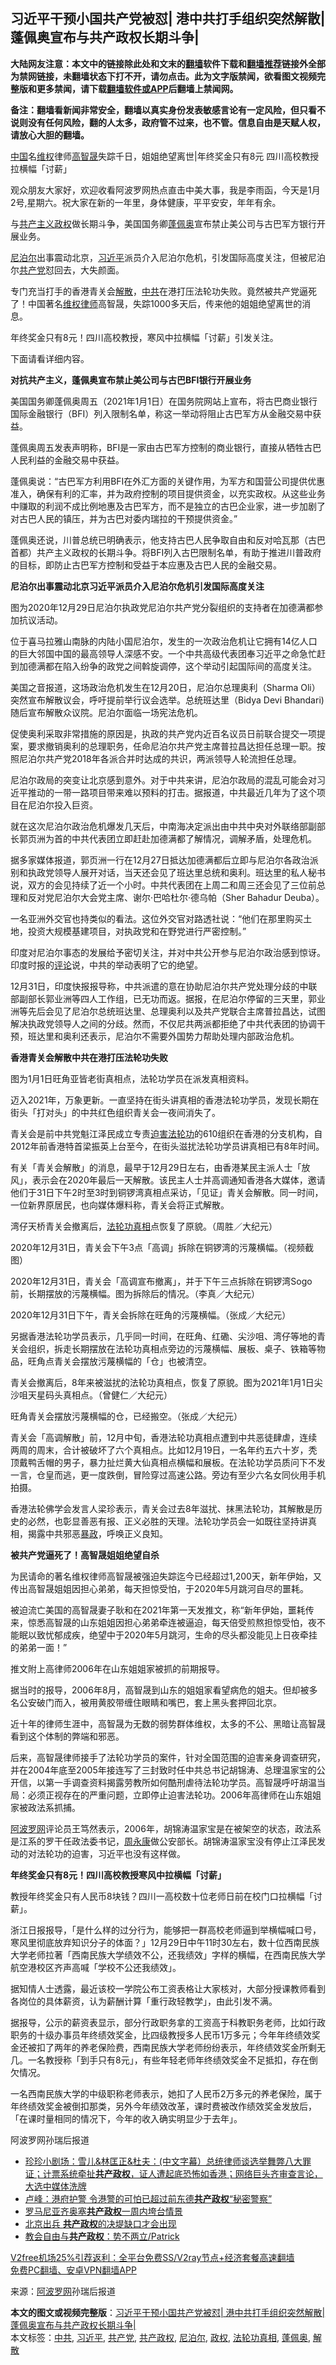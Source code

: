  <h2>习近平干预小国共产党被怼| 港中共打手组织突然解散| 蓬佩奥宣布与共产政权长期斗争|</h2> <p class="notice"><b>大陆网友注意：本文中的链接除此处和文末的<a href="https://github.com/bannedbook/fanqiang" >翻墙</a>软件下载和<a href="https://github.com/killgcd/justmysocks/blob/master/README.md">翻墙推荐</a>链接外全部为禁网链接，未翻墙状态下打不开，请勿点击。此为文字版禁闻，欲看图文视频完整版和更多禁闻，请下载<a href="https://github.com/bannedbook/fanqiang">翻墙软件或APP</a>后翻墙上禁闻网。</p><p>备注：翻墙看新闻非常安全，翻墙以真实身份发表敏感言论有一定风险，但只看不说则没有任何风险，翻的人太多，政府管不过来，也不管。信息自由是天赋人权，请放心大胆的翻墙。</b></p>  <div class="entry"> <p id="summary"><span class='wp_keywordlink_affiliate'><a href="https://www.bannedbook.org/" title="中国" target="_blank">中国</a></span>名<span class='wp_keywordlink_affiliate'><a href="https://www.bannedbook.org/bnews/weiquan/" title="维权" target="_blank">维权</a></span>律师<span class='wp_keywordlink'><a href="https://www.bannedbook.org/forum10/topic379.html" title="高智晟" target="_blank">高智晟</a></span>失踪千日，姐姐绝望离世|年终奖金只有8元 四川高校教授拉横幅「讨薪」</p> <p>观众朋友大家好，欢迎收看阿波罗网热点直击中美大事，我是李雨函，今天是1月2号,星期六。祝大家在新的一年里，身体健康，平平安安，年年有余。</p> <p>与<span class='wp_keywordlink'><a href="https://www.bannedbook.org/forum2/topic6177.html" title="《共产主义的终极目的》" target="_blank">共产主义</a></span><a href="https://www.bannedbook.org/bnews/tag/%e6%94%bf%e6%9d%83/" class="st_tag internal_tag" rel="tag" title="标签 政权 下的日志">政权</a>做长期斗争，美国国务卿<a href="https://www.bannedbook.org/bnews/tag/%E8%93%AC%E4%BD%A9%E5%A5%A5/" class="st_tag internal_tag" rel="tag" title="标签 蓬佩奥 下的日志">蓬佩奥</a>宣布禁止美公司与古巴军方银行开展业务。</p> <p><a href="https://www.bannedbook.org/bnews/tag/%e5%b0%bc%e6%b3%8a%e5%b0%94/" class="st_tag internal_tag" rel="tag" title="标签 尼泊尔 下的日志">尼泊尔</a>出事震动北京，<a href="https://www.bannedbook.org/bnews/tag/%e4%b9%a0%e8%bf%91%e5%b9%b3/" class="st_tag internal_tag" rel="tag" title="标签 习近平 下的日志">习近平</a>派员介入尼泊尔危机，引发国际高度关注，但被尼泊尔<a href="https://www.bannedbook.org/bnews/tag/%e5%85%b1%e4%ba%a7%e5%85%9a/" class="st_tag internal_tag" rel="tag" title="标签 共产党 下的日志">共产党</a>怼回去，大失颜面。</p> <p>专门充当打手的香港青关会<a href="https://www.bannedbook.org/bnews/tag/%E8%A7%A3%E6%95%A3/" class="st_tag internal_tag" rel="tag" title="标签 解散 下的日志">解散</a>，<a href="https://www.bannedbook.org/bnews/tag/%e4%b8%ad%e5%85%b1/" class="st_tag internal_tag" rel="tag" title="标签 中共 下的日志">中共</a>在港打压法轮功失败。竟然被共产党逼死了！中国著名<span class='wp_keywordlink'><a href="https://www.bannedbook.org/forum16/" title="维权律师 法律维权" target="_blank">维权律师</a></span>高智晟，失踪1000多天后，传来他的姐姐绝望离世的消息。</p> <p>年终奖金只有8元！四川高校教授，寒风中拉横幅「讨薪」引发关注。</p> <p>下面请看详细内容。</p> <p><strong>对抗共产主义，蓬佩奥宣布禁止美公司与古巴BFI银行开展业务</strong></p> <p>美国国务卿蓬佩奥周五（2021年1月1日）在国务院网站上宣布，将古巴商业银行国际金融银行（BFI）列入限制名单，称这一举动将阻止古巴军方从金融交易中获益。</p> <p>蓬佩奥周五发表声明称，BFI是一家由古巴军方控制的商业银行，直接从牺牲古巴人民利益的金融交易中获益。</p> <p>蓬佩奥说：“古巴军方利用BFI在外汇方面的关键作用，为军方和国营公司提供优惠准入，确保有利的汇率，并为政府控制的项目提供资金，以充实政权。从这些业务中赚取的利润不成比例地惠及古巴军方，而不是独立的古巴企业家，进一步加剧了对古巴人民的镇压，并为古巴对委内瑞拉的干预提供资金。”</p> <p>蓬佩奥还说，川普总统已明确表示，他支持古巴人民争取自由和反对哈瓦那（古巴首都）共产主义政权的长期斗争。将BFI列入古巴限制名单，有助于推进川普政府的目标，即防止古巴军方控制和受益于本应惠及古巴人民的金融交易。</p> <p><strong>尼泊尔出事震动北京习近平派员介入尼泊尔危机引发国际高度关注</strong></p>  <p>图为2020年12月29日尼泊尔执政党尼泊尔共产党分裂组织的支持者在加德满都参加抗议活动。</p> <p>位于喜马拉雅山南脉的内陆小国尼泊尔，发生的一次政治危机让它拥有14亿人口的巨大邻国中国的最高领导人深感不安。一个中共高级代表团奉习近平之命急忙赶到加德满都在陷入纷争的政党之间斡旋调停，这个举动引起国际间的高度关注。</p> <p>美国之音报道，这场政治危机发生在12月20日，尼泊尔总理奥利（Sharma Oli）突然宣布解散议会，呼吁提前举行议会选举。总统班达里（Bidya Devi Bhandari)随后宣布解散众议院。尼泊尔面临一场宪法危机。</p> <p>促使奥利采取非常措施的原因是，执政的共产党内近百名议员日前联合提交一项提案，要求撤销奥利的总理职务，任命尼泊尔共产党主席普拉昌达担任总理一职。按照尼泊尔共产党2018年各派合并时达成的共识，两派领导人轮流担任总理。</p> <p>尼泊尔政局的突变让北京感到意外。对于中共来讲，尼泊尔政局的混乱可能会对习近平推动的一带一路项目带来难以预料的打击。据报道，中共最近几年为了这个项目在尼泊尔投入巨资。</p> <p>就在这次尼泊尔政治危机爆发几天后，中南海决定派出由中共中央对外联络部副部长郭页洲为首的中共代表团立即赶赴加德满都了解情况，调解矛盾，处理危机。</p> <p>据多家媒体报道，郭页洲一行在12月27日抵达加德满都后立即与尼泊尔各政治派别和执政党领导人展开对话，当天还会见了班达里总统和奥利。班达里的私人秘书说，双方的会见持续了近一个小时。中共代表团在上周二和周三还会见了三位前总理和反对党尼泊尔大会党主席、谢尔·巴哈杜尔·德乌帕（Sher Bahadur Deuba）。</p> <p>一名亚洲外交官也持类似的看法。这位外交官对路透社说：“他们在那里购买土地，投资大规模基建项目，对执政党和在野党进行严密控制。”</p> <p>印度对尼泊尔事态的发展给予密切关注，并对中共公开参与尼泊尔政治感到惊讶。印度时报的<span class='wp_keywordlink_affiliate'><a href="https://www.bannedbook.org/bnews/comments/" title="新闻评论" target="_blank">评论</a></span>说，中共的举动表明了它的绝望。</p> <p>12月31日，印度快报报导称，中共派遣的意在协助尼泊尔共产党处理分歧的中联部副部长郭业洲等四人工作组，已无功而返。据报，在尼泊尔停留的三天里，郭业洲等先后会见了尼泊尔总统班达里、总理奥利以及共产党联合主席普拉昌达，试图解决执政党领导人之间的分歧。然而，不仅尼共两派都拒绝了中共代表团的协调干预，班达里和奥利还表示，尼泊尔不需要外国势力帮助处理内部政治危机。</p> <p><strong>香港青关会解散中共在港打压法轮功失败</strong></p> <p>图为1月1日旺角亚皆老街真相点，法轮功学员在派发真相资料。</p> <p>迈入2021年，万象更新。一直坚持在街头讲真相的香港法轮功学员，发现长期在街头「打对头」的中共红色组织青关会一夜间消失了。</p>  <p>青关会是前中共党魁江泽民成立专责<span class='wp_keywordlink'><a href="https://www.bannedbook.org/forum11/topic278.html" title="评江泽民与中共相互利用迫害法轮功" target="_blank">迫害法轮功</a></span>的610组织在香港的分支机构，自2012年前香港特首梁振英上台至今，在街头滋扰法轮功学员讲真相已有8年时间。</p> <p>有关「青关会解散」的消息，最早于12月29日左右，由香港某民主派人士「放风」，表示会在2020年最后一天解散。该民主人士并高调通知香港各大媒体，邀请他们于31日下午2时至3时到铜锣湾真相点采访，「见证」青关会解散。同一时间，一位新界原居民，也向媒体爆料称，青关会将正式解散。</p> <p>湾仔天桥青关会撤离后，<a href="https://www.bannedbook.org/bnews/tag/%e6%b3%95%e8%bd%ae%e5%8a%9f%e7%9c%9f%e7%9b%b8/" class="st_tag internal_tag" rel="tag" title="标签 法轮功真相 下的日志">法轮功真相</a>点恢复了原貌。（周胜／大纪元）</p> <p>2020年12月31日，青关会下午3点「高调」拆除在铜锣湾的污蔑横幅。（视频截图）</p> <p>2020年12月31日，青关会「高调宣布撤离」，并于下午三点拆除在铜锣湾Sogo前，长期摆放的污蔑横幅。图为拆除后的情况。（李真／大纪元）</p> <p>2020年12月31日下午，青关会拆除在旺角的污蔑横幅。（张成／大纪元）</p> <p>另据香港法轮功学员表示，几乎同一时间，在旺角、红磡、尖沙咀、湾仔等地的青关会组织，拆走长期摆放在法轮功真相点旁边的污蔑横幅、展板、桌子、铁箱等物品，旺角点青关会摆放污蔑横幅的「仓」也被清空。</p> <p>青关会撤离后，8年来被滋扰的法轮功真相点，恢复了原貌。图为2021年1月1日尖沙咀天星码头真相点。（曾健仁／大纪元）</p> <p>旺角青关会摆放污蔑横幅的仓，已经搬空。（张成／大纪元）</p> <p>青关会「高调解散」前，12月中旬，香港法轮功真相点遭到中共恶徒肆虐，连续两周的周末，合计被破坏了六个真相点。比如12月19日，一名年约五六十岁，秃顶戴鸭舌帽的男子，暴力扯烂黄大仙真相点横幅和展板。在法轮功学员质问下不发一言，仓皇而逃，更一度跌倒，冒险穿过高速公路。旁边有至少六名女同伙用手机拍摄。</p> <p>香港法轮佛学会发言人梁珍表示，青关会过去8年滋扰、抹黑法轮功，其解散是历史的必然，也彰显善恶有报、正义必胜的天理。法轮功学员会一如既往坚持讲真相，揭露中共邪恶<span class='wp_keywordlink'><a href="https://www.bannedbook.org/forum11/topic276.html" title="禁片：评中国共产党的暴政" target="_blank">暴政</a></span>，呼唤正义良知。</p> <p><strong>被共产党逼死了！高智晟姐姐绝望自杀</strong></p> <p>为民请命的著名维权律师高智晟被强迫失踪迄今已经超过1,200天，新年伊始，又传出高智晟姐姐因担心弟弟，每天担惊受怕，于2020年5月跳河自尽的噩耗。</p>  <p>被迫流亡美国的高智晟妻子耿和在2021年第一天发推文，称“新年伊始，噩耗传来，惊悉高智晟的山东姐姐因担心弟弟牵连被逼迫，每天倍受煎熬担惊受怕，夜不能眠以致忧郁成疾，绝望中于2020年5月跳河，生命的尽头都没能见上日夜牵挂的弟弟一面！”</p> <p>推文附上高律师2006年在山东姐姐家被抓的前期报导。</p> <p>据当时的报导，2006年8月，高智晟到山东的姐姐家看望病危的姐夫。但却被多名公安破门而入，被用黄胶带缠住眼睛和嘴巴，套上黑头套押回北京。</p> <p>近十年的律师生涯中，高智晟为无数的弱势群体维权，太多的不公、黑暗让高智晟看到这个体制的弊端和邪恶。</p> <p>后来，高智晟律师接手了法轮功学员的案件，针对全国范围的迫害亲身调查研究，并在2004年底至2005年接连写了三封致时任中共总书记胡锦涛、总理温家宝的公开信，以第一手调查资料揭露劳教所如何酷刑虐待法轮功学员。高智晟呼吁胡温当局：必须正视存在的严重问题，立即停止迫害法轮功。2006年高律师在山东姐姐家被政法系抓捕。</p> <p><span class='wp_keywordlink_affiliate'><a href="https://www.aboluowang.com/" title="阿波罗网" target="_blank">阿波罗网</a></span>评论员王笃然表示，2006年，胡锦涛温家宝是在被架空的状态，政法系是江系的罗干任政法委书记，<span class='wp_keywordlink'><a href="https://www.bannedbook.org/forum2/topic2891.html" title="《周永康其人》《周永康传》" target="_blank">周永康</a></span>做公安部长。胡锦涛温家宝没有停止江泽民发动的对法轮功的迫害，习近平也没有这样做。</p> <p><strong>年终奖金只有8元！四川高校教授寒风中拉横幅「讨薪」</strong></p> <p>教授年终奖金只有人民币8块钱？四川一高校数十位老师日前在校门口拉横幅「讨薪」。</p> <p>浙江日报报导，「是什么样的过分行为，能够把一群高校老师逼到举横幅喊口号，寒风里彻底放弃知识分子的体面？」12月29日中午11时30左右，数十位西南民族大学老师拉著「西南民族大学绩效不公，还我绩效」字样的横幅，在西南民族大学航空港校区齐声高喊「学校不公还我绩效」。</p> <p>据知情人士透露，最近该校一学院公布工资表格让大家核对，大部分授课教师看到各岗位的具体薪资，认为薪酬计算「重行政轻教学」，由此引发不满。</p> <p>据报导，公示的薪资表显示，部分行政职务拿的工资高于科教职务老师，比如行政职务的十级办事员年终绩效奖金，比四级教授多人民币1万多元；今年年终绩效奖金还被扣了两年的养老保险费，西南民族大学老师纷纷表示，年终绩效奖金所剩无几。一名教授称「到手只有8元」，有些年轻老师年终绩效奖金不足抵扣，存在倒欠情况。</p> <p>一名西南民族大学的中级职称老师表示，她扣了人民币2万多元的养老保险，属于年终绩效奖金被倒扣那类，另外今年绩效改革，课时费被改作绩效奖金发放后，「在课时量相同的情况下，今年的收入确实明显少于去年」。</p> <p>阿波罗网孙瑞后报道</p>  <ul class='op-related-articles' title='相关阅读'> <li><a href='https://www.bannedbook.org/bnews/bannedvideo/20201122/1435256.html' target='_blank'>珍珍小剧场：雪儿&林匡正&杜夫：(中文字幕）总统律师谈选举舞弊八大罪证；计票系统牵扯<b>共产政权</b>，证人遭起底恐怖如香港；网络巨头齐审查言论，大选中媒体洗牌</a></li> <li><a href='https://www.bannedbook.org/bnews/comments/20191029/1214461.html' target='_blank'>卢峰：港府护警 令港警的可怕已超过前东德<b>共产政权</b>“秘密警察”</a></li> <li><a href='https://www.bannedbook.org/bnews/lifebaike/20190905/1186163.html' target='_blank'>罗马尼亚齐奥塞<b>共产政权</b>一周内垮台情景</a></li> <li><a href='https://www.bannedbook.org/bnews/comments/20190814/1174521.html' target='_blank'>北京出兵 <b>共产政权</b>的决堤缺口才会出现</a></li> <li><a href='https://www.bannedbook.org/bnews/baitai/20190719/1160665.html' target='_blank'>教会自由与<b>共产政权</b>：势不两立/Patrick</a></li> </ul> <p class="texttj"> <a href="https://github.com/bannedbook/fanqiang/wiki/V2ray%E6%9C%BA%E5%9C%BA" target="_blank">V2free机场25%引荐返利：全平台免费SS/V2ray节点+经济套餐高速翻墙</a><br/> <a href="https://github.com/bannedbook/fanqiang/wiki/%E7%A6%81%E9%97%BB%E7%BD%91%E5%AE%89%E5%8D%93%E7%BF%BB%E5%A2%99%E6%96%B0%E9%97%BBAPP" target="_blank">免费PC翻墙、安卓VPN翻墙APP</a></p><p> 来源：<a href="https://www.aboluowang.com/2021/0103/1541223.html" target="_blank">阿波罗网</a>孙瑞后报道 </p><a name='sharetosocial'></a>       <div><b>本文的图文或视频完整版</b>：<a href='https://www.bannedbook.org/bnews/topimagenews/20210103/1460029.html'>习近平干预小国共产党被怼| 港中共打手组织突然解散| 蓬佩奥宣布与共产政权长期斗争|</a></div>  </div><!--END ENTRY--> <div class="postfooter"> <div>本文标签：<a href="https://www.bannedbook.org/bnews/tag/%e4%b8%ad%e5%85%b1/" rel="tag">中共</a>, <a href="https://www.bannedbook.org/bnews/tag/%e4%b9%a0%e8%bf%91%e5%b9%b3/" rel="tag">习近平</a>, <a href="https://www.bannedbook.org/bnews/tag/%e5%85%b1%e4%ba%a7%e5%85%9a/" rel="tag">共产党</a>, <a href="https://www.bannedbook.org/bnews/tag/%E5%85%B1%E4%BA%A7%E6%94%BF%E6%9D%83/" rel="tag">共产政权</a>, <a href="https://www.bannedbook.org/bnews/tag/%e5%b0%bc%e6%b3%8a%e5%b0%94/" rel="tag">尼泊尔</a>, <a href="https://www.bannedbook.org/bnews/tag/%e6%94%bf%e6%9d%83/" rel="tag">政权</a>, <a href="https://www.bannedbook.org/bnews/tag/%e6%b3%95%e8%bd%ae%e5%8a%9f%e7%9c%9f%e7%9b%b8/" rel="tag">法轮功真相</a>, <a href="https://www.bannedbook.org/bnews/tag/%E8%93%AC%E4%BD%A9%E5%A5%A5/" rel="tag">蓬佩奥</a>, <a href="https://www.bannedbook.org/bnews/tag/%E8%A7%A3%E6%95%A3/" rel="tag">解散</a></div>  </div><!--END POSTFOOTER--> 